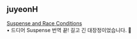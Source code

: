 <h2>juyeonH</h2><a href="https://www.notion.so/study66/Suspense-for-Data-Fetching-Experimental-743e19529e29475cb1689fc747851344#c474fad40eb046618371a805b98527ee">Suspense and Race Conditions</a><br>• 드디어 Suspense 번역 끝! 길고 긴 대장정이었습니다. 🎉